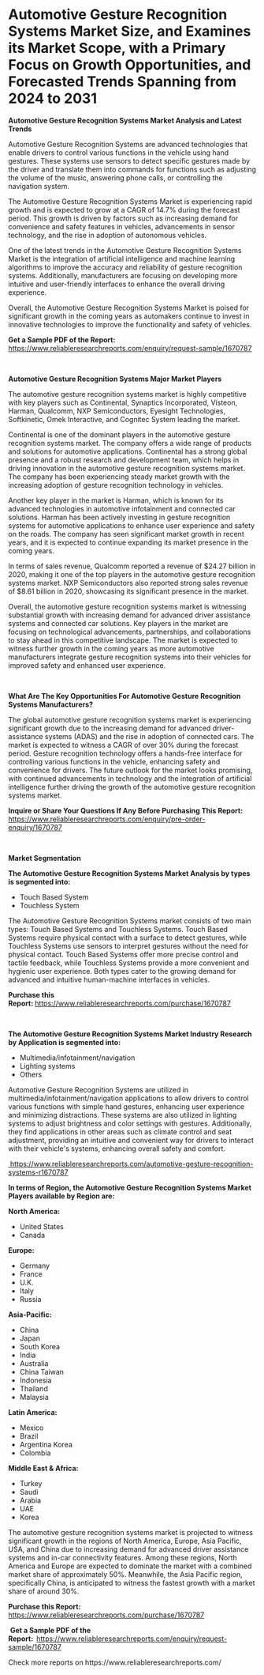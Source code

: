 <p><h1>Automotive Gesture Recognition Systems Market Size, and Examines its Market Scope, with a Primary Focus on Growth Opportunities, and Forecasted Trends Spanning from 2024 to 2031</h1></p><p><strong>Automotive Gesture Recognition Systems Market Analysis and Latest Trends</strong></p>
<p><p>Automotive Gesture Recognition Systems are advanced technologies that enable drivers to control various functions in the vehicle using hand gestures. These systems use sensors to detect specific gestures made by the driver and translate them into commands for functions such as adjusting the volume of the music, answering phone calls, or controlling the navigation system.</p><p>The Automotive Gesture Recognition Systems Market is experiencing rapid growth and is expected to grow at a CAGR of 14.7% during the forecast period. This growth is driven by factors such as increasing demand for convenience and safety features in vehicles, advancements in sensor technology, and the rise in adoption of autonomous vehicles.</p><p>One of the latest trends in the Automotive Gesture Recognition Systems Market is the integration of artificial intelligence and machine learning algorithms to improve the accuracy and reliability of gesture recognition systems. Additionally, manufacturers are focusing on developing more intuitive and user-friendly interfaces to enhance the overall driving experience.</p><p>Overall, the Automotive Gesture Recognition Systems Market is poised for significant growth in the coming years as automakers continue to invest in innovative technologies to improve the functionality and safety of vehicles.</p></p>
<p><strong>Get a Sample PDF of the Report:&nbsp;</strong> <a href="https://www.reliableresearchreports.com/enquiry/request-sample/1670787">https://www.reliableresearchreports.com/enquiry/request-sample/1670787</a></p>
<p>&nbsp;</p>
<p><strong>Automotive Gesture Recognition Systems Major Market Players</strong></p>
<p><p>The automotive gesture recognition systems market is highly competitive with key players such as Continental, Synaptics Incorporated, Visteon, Harman, Qualcomm, NXP Semiconductors, Eyesight Technologies, Softkinetic, Omek Interactive, and Cognitec System leading the market.</p><p>Continental is one of the dominant players in the automotive gesture recognition systems market. The company offers a wide range of products and solutions for automotive applications. Continental has a strong global presence and a robust research and development team, which helps in driving innovation in the automotive gesture recognition systems market. The company has been experiencing steady market growth with the increasing adoption of gesture recognition technology in vehicles. </p><p>Another key player in the market is Harman, which is known for its advanced technologies in automotive infotainment and connected car solutions. Harman has been actively investing in gesture recognition systems for automotive applications to enhance user experience and safety on the roads. The company has seen significant market growth in recent years, and it is expected to continue expanding its market presence in the coming years.</p><p>In terms of sales revenue, Qualcomm reported a revenue of $24.27 billion in 2020, making it one of the top players in the automotive gesture recognition systems market. NXP Semiconductors also reported strong sales revenue of $8.61 billion in 2020, showcasing its significant presence in the market.</p><p>Overall, the automotive gesture recognition systems market is witnessing substantial growth with increasing demand for advanced driver assistance systems and connected car solutions. Key players in the market are focusing on technological advancements, partnerships, and collaborations to stay ahead in this competitive landscape. The market is expected to witness further growth in the coming years as more automotive manufacturers integrate gesture recognition systems into their vehicles for improved safety and enhanced user experience.</p></p>
<p>&nbsp;</p>
<p><strong>What Are The Key Opportunities For Automotive Gesture Recognition Systems Manufacturers?</strong></p>
<p><p>The global automotive gesture recognition systems market is experiencing significant growth due to the increasing demand for advanced driver-assistance systems (ADAS) and the rise in adoption of connected cars. The market is expected to witness a CAGR of over 30% during the forecast period. Gesture recognition technology offers a hands-free interface for controlling various functions in the vehicle, enhancing safety and convenience for drivers. The future outlook for the market looks promising, with continued advancements in technology and the integration of artificial intelligence further driving the growth of the automotive gesture recognition systems market.</p></p>
<p><strong>Inquire or Share Your Questions If Any Before Purchasing This Report:</strong> <a href="https://www.reliableresearchreports.com/enquiry/pre-order-enquiry/1670787">https://www.reliableresearchreports.com/enquiry/pre-order-enquiry/1670787</a></p>
<p>&nbsp;</p>
<p><strong>Market Segmentation</strong></p>
<p><strong>The Automotive Gesture Recognition Systems Market Analysis by types is segmented into:</strong></p>
<p><ul><li>Touch Based System</li><li>Touchless System</li></ul></p>
<p><p>The Automotive Gesture Recognition Systems market consists of two main types: Touch Based Systems and Touchless Systems. Touch Based Systems require physical contact with a surface to detect gestures, while Touchless Systems use sensors to interpret gestures without the need for physical contact. Touch Based Systems offer more precise control and tactile feedback, while Touchless Systems provide a more convenient and hygienic user experience. Both types cater to the growing demand for advanced and intuitive human-machine interfaces in vehicles.</p></p>
<p><strong>Purchase this Report:&nbsp;</strong><a href="https://www.reliableresearchreports.com/purchase/1670787">https://www.reliableresearchreports.com/purchase/1670787</a></p>
<p>&nbsp;</p>
<p><strong>The Automotive Gesture Recognition Systems Market Industry Research by Application is segmented into:</strong></p>
<p><ul><li>Multimedia/infotainment/navigation</li><li>Lighting systems</li><li>Others</li></ul></p>
<p><p>Automotive Gesture Recognition Systems are utilized in multimedia/infotainment/navigation applications to allow drivers to control various functions with simple hand gestures, enhancing user experience and minimizing distractions. These systems are also utilized in lighting systems to adjust brightness and color settings with gestures. Additionally, they find applications in other areas such as climate control and seat adjustment, providing an intuitive and convenient way for drivers to interact with their vehicle's systems, enhancing overall safety and comfort.</p></p>
<p><a href="https://www.reliableresearchreports.com/automotive-gesture-recognition-systems-r1670787">&nbsp;https://www.reliableresearchreports.com/automotive-gesture-recognition-systems-r1670787</a></p>
<p><strong>In terms of Region, the Automotive Gesture Recognition Systems Market Players available by Region are:</strong></p>
<p>
    <p> <strong> North America: </strong>
        <ul>
            <li>United States</li>
            <li>Canada</li>
        </ul>
        </p> 
    <p> <strong> Europe: </strong>
        <ul>
            <li>Germany</li>
            <li>France</li>
            <li>U.K.</li>
            <li>Italy</li>
            <li>Russia</li>
        </ul>
        </p> 
    <p> <strong> Asia-Pacific: </strong>
        <ul>
            <li>China</li>
            <li>Japan</li>
            <li>South Korea</li>
            <li>India</li>
            <li>Australia</li>
            <li>China Taiwan</li>
            <li>Indonesia</li>
            <li>Thailand</li>
            <li>Malaysia</li>
        </ul>
        </p> 
    <p> <strong> Latin America: </strong>
        <ul>
            <li>Mexico</li>
            <li>Brazil</li>
            <li>Argentina Korea</li>
            <li>Colombia</li>
        </ul>
        </p> 
    <p> <strong> Middle East & Africa: </strong>
        <ul>
            <li>Turkey</li>
            <li>Saudi</li>
            <li>Arabia</li>
            <li>UAE</li>
            <li>Korea</li>
        </ul>
    </p>
    </p>
<p><p>The automotive gesture recognition systems market is projected to witness significant growth in the regions of North America, Europe, Asia Pacific, USA, and China due to increasing demand for advanced driver assistance systems and in-car connectivity features. Among these regions, North America and Europe are expected to dominate the market with a combined market share of approximately 50%. Meanwhile, the Asia Pacific region, specifically China, is anticipated to witness the fastest growth with a market share of around 30%.</p></p>
<p><strong>Purchase this Report: </strong><a href="https://www.reliableresearchreports.com/purchase/1670787">https://www.reliableresearchreports.com/purchase/1670787</a></p>
<p>&nbsp;<strong>Get a Sample PDF of the Report:&nbsp;&nbsp;</strong><a href="https://www.reliableresearchreports.com/enquiry/request-sample/1670787">https://www.reliableresearchreports.com/enquiry/request-sample/1670787</a></p>
<p><strong></strong></p>
<p>Check more reports on https://www.reliableresearchreports.com/</p>